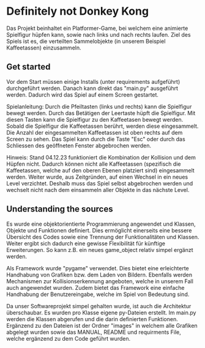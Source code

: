 # Definitely not Donkey Kong

Das Projekt beinhaltet ein Platformer-Game, bei welchem eine animierte Spielfigur hüpfen kann, sowie nach links und nach rechts laufen.
Ziel des Spiels ist es, die verteilten Sammelobjekte (in unserem Beispiel Kaffeetassen) einzusammeln.

## Get started

Vor dem Start müssen einige Installs (unter requirements aufgeführt) durchgeführt werden.
Danach kann direkt das "main.py" ausgeführt werden.
Dadurch wird das Spiel auf einem Screen gestartet. 

Spielanleitung: Durch die Pfeiltasten (links und rechts) kann die Spielfigur bewegt werden.
Durch das Betätigen der Leertaste hüpft die Spielfigur. 
Mit diesen Tasten kann die Spielfigur zu den Kaffeetasen bewegt werden. Sobald die Spielfigur die Kaffeetassen berührt, werden diese eingesammelt.
Die Anzahl der eingesammelten Kaffeetassen ist oben rechts auf dem Screen zu sehen.
Das Spiel kann durch die Taste "Esc" oder durch das Schliessen des geöffneten Fenster abgebrochen werden.

Hinweis: Stand 04.12.23 funktioniert die Kombination der Kollision und dem Hüpfen nicht. Dadurch können nicht alle Kaffeetassen (spezifisch die Kaffeetassen, welche auf den oberen Ebenen platziert sind) eingesammelt werden. 
Weiter wurde, aus Zeitgründen, auf einen Wechsel in ein neues Level verzichtet. Deshalb muss das Spiel selbst abgebrochen werden und wechselt nicht nach dem einsammeln aller Objekte in das nächste Level.

## Understanding the sources

Es wurde eine objektorientierte Programmierung angewendet und Klassen, Objekte und Funktionen definiert. Dies ermöglicht einerseits eine bessere Übersicht des Codes sowie eine Trennung der Funktionalitäten und Klassen. Weiter ergibt sich dadurch eine gewisse Flexibilität für künftige Erweiterungen. So kann z.B. ein neues game_object relativ simpel ergänzt werden.

Als Framework wurde "pygame" verwendet. Dies bietet eine erleichterte Handhabung von Grafiken bzw. dem Laden von Bildern. Ebenfalls werden Mechanismen zur Kollisionserkennung angeboten, welche in unserem Fall auch angewendet wurden. Zudem bietet das Framework eine einfache Handhabung der Benutzereingabe, welche im Spiel von Bedeutung sind.

Da unser Softwareprojekt simpel gehalten wurde, ist auch die Architektur überschaubar. Es wurden pro Klasse eigene py-Dateien erstellt. Im main.py werden die Klassen abgerufen und die darin definierten Funktionen. Ergänzend zu den Dateien ist der Ordner "images" in welchem alle Grafiken abgelegt wurden sowie das MANUAL, README und requirments File, welche ergänzend zu dem Code geführt wurden.
